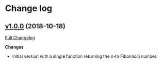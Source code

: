 # Change log

## [v1.0.0](https://github.com/duffau/my_first_r_package/src/v1.0.0/) (2018-10-18)
[Full Changelog](https://github.com/duffau/my_first_r_package/compare/v1.0.0..initial)

**Changes**
- Initial version with a single function returning the n-th Fibonacci number.
